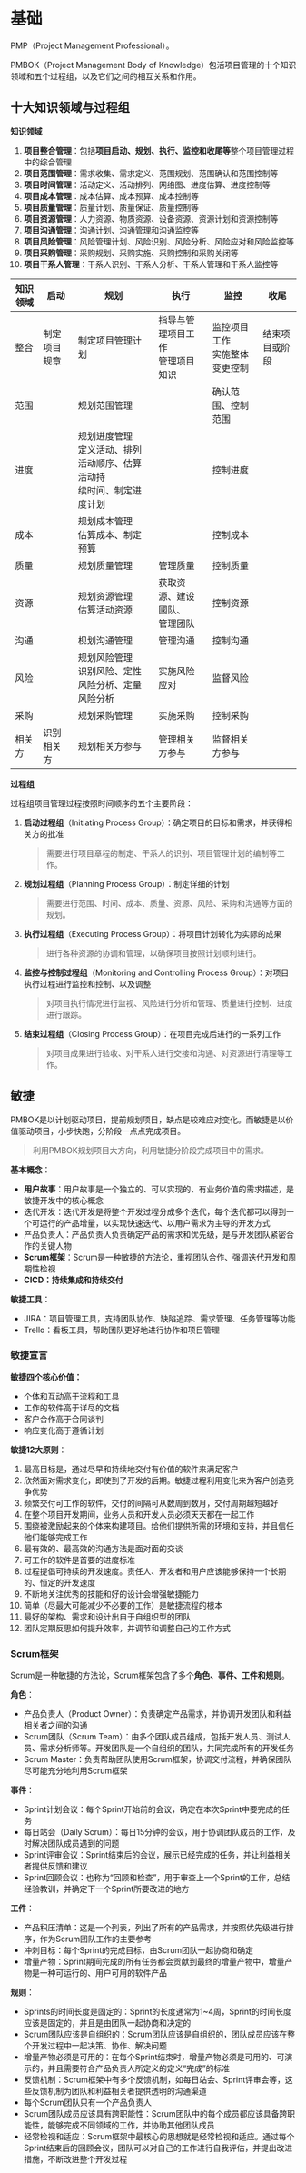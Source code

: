 # 基础

PMP（Project Management Professional）。

PMBOK（Project Management Body of Knowledge）包活项目管理的十个知识领域和五个过程组，以及它们之间的相互关系和作用。



## 十大知识领域与过程组

**知识领域**

1. **项目整合管理**：包括**项目启动、规划、执行、监控和收尾等**整个项目管理过程中的综合管理
2. **项目范围管理**：需求收集、需求定义、范围规划、范围确认和范围控制等
3. **项目时间管理**：活动定义、活动排列、网络图、进度估算、进度控制等
4. **项目成本管理**：成本估算、成本预算、成本控制等
5. **项目质量管理**：质量计划、质量保证、质量控制等
6. **项目资源管理**：人力资源、物质资源、设备资源、资源计划和资源控制等
7. **项目沟通管理**：沟通计划、沟通管理和沟通监控等
8. **项目风险管理**：风险管理计划、风险识别、风险分析、风险应对和风险监控等
9. **项目采购管理**：采购规划、采购实施、采购控制和采购关闭等
10. **项目干系人管理**：干系人识别、干系人分析、干系人管理和干系人监控等





| 知识领域 | 启动         | 规划                                                         | 执行                               | 监控                              | 收尾           |
| -------- | ------------ | ------------------------------------------------------------ | ---------------------------------- | --------------------------------- | -------------- |
| 整合     | 制定项目规章 | 制定项目管理计划                                             | 指导与管理项目工作<br>管理项目知识 | 监控项目工作<br/>实施整体变更控制 | 结束项目或阶段 |
| 范围     |              | 规划范围管理                                                 |                                    | 确认范围、控制范围                |                |
| 进度     |              | 规划进度管理<br/>定义活动、排列活动顺序、估算活动持<br/>续时间、制定进度计划 |                                    | 控制进度                          |                |
| 成本     |              | 规划成本管理<br/>估算成本、制定预算                          |                                    | 控制成本                          |                |
| 质量     |              | 规划质量管理                                                 | 管理质量                           | 控制质量                          |                |
| 资源     |              | 规划资源管理<br/>估算活动资源                                | 获取资源、建设國队、<br/>管理团队  | 控制资源                          |                |
| 沟通     |              | 枧划沟通管理                                                 | 管理沟通                           | 控制沟通                          |                |
| 风险     |              | 规划风险管理<br>识别风险、定性风险分析、定量风险分析         | 实施风险应对                       | 监督风险                          |                |
| 采购     |              | 规划采购管理                                                 | 实施采购                           | 控制采购                          |                |
| 相关方   | 识别相关方   | 规划相关方参与                                               | 管理相关方参与                     | 监督相关方参与                    |                |





**过程组**

过程组项目管理过程按照时间顺序的五个主要阶段：

1. **启动过程组**（Initiating Process Group）：确定项目的目标和需求，并获得相关方的批准

   > 需要进行项目章程的制定、干系人的识别、项目管理计划的编制等工作。

2. **规划过程组**（Planning Process Group）：制定详细的计划

   > 需要进行范围、时间、成本、质量、资源、风险、采购和沟通等方面的规划。

3. **执行过程组**（Executing Process Group）：将项目计划转化为实际的成果

   > 进行各种资源的协调和管理，以确保项目按照计划顺利进行。

4. **监控与控制过程组**（Monitoring and Controlling Process Group）：对项目执行过程进行监控和控制、以及调整

   > 对项目执行情况进行监视、风险进行分析和管理、质量进行控制、进度进行跟踪。

5. **结束过程组**（Closing Process Group）：在项目完成后进行的一系列工作

   > 对项目成果进行验收、对干系人进行交接和沟通、对资源进行清理等工作。





## 敏捷

PMBOK是以计划驱动项目，提前规划项目，缺点是较难应对变化。而敏捷是以价值驱动项目，小步快跑，分阶段一点点完成项目。

> 利用PMBOK规划项目大方向，利用敏捷分阶段完成项目中的需求。

  

**基本概念**：

- **用户故事**：用户故事是一个独立的、可以实现的、有业务价值的需求描述，是敏捷开发中的核心概念
- 迭代开发：迭代开发是将整个开发过程分成多个迭代，每个迭代都可以得到一个可运行的产品增量，以实现快速迭代、以用户需求为主导的开发方式
- 产品负责人：产品负责人负责确定产品的需求和优先级，是与开发团队紧密合作的关键人物
- **Scrum框架**：Scrum是一种敏捷的方法论，重视团队合作、强调迭代开发和周期性检视
- **CICD：持续集成和持续交付**



**敏捷工具**：

- JIRA：项目管理工具，支持团队协作、缺陷追踪、需求管理、任务管理等功能
- Trello：看板工具，帮助团队更好地进行协作和项目管理



### 敏捷宣言

**敏捷四个核心价值：**

- 个体和互动高于流程和工具
- 工作的软件高于详尽的文档
- 客户合作高于合同谈判
- 响应变化高于遵循计划



**敏捷12大原则**：

1. 最高目标是，通过尽早和持续地交付有价值的软件来满足客户
2. 欣然面对需求变化，即使到了开发的后期。敏捷过程利用变化来为客户创造竞争优势
3. 频繁交付可工作的软件，交付的间隔可从数周到数月，交付周期越短越好
4. 在整个项目开发期间，业务人员和开发人员必须天天都在一起工作
5. 围绕被激励起来的个体来构建项目。给他们提供所需的环境和支持，并且信任他们能够完成工作
6. 最有效的、最高效的沟通方法是面对面的交谈
7. 可工作的软件是首要的进度标准
8. 过程提倡可持续的开发速度。责任人、开发者和用户应该能够保持一个长期的、恒定的开发速度
9. 不断地关注优秀的技能和好的设计会增强敏捷能力
10. 简单（尽最大可能减少不必要的工作）是敏捷流程的根本
11. 最好的架构、需求和设计出自于自组织型的团队
12. 团队定期反思如何提升效率，并调节和调整自己的工作方式





### Scrum框架

Scrum是一种敏捷的方法论，Scrum框架包含了多个**角色、事件、工件和规则**。



**角色**：

- 产品负责人（Product Owner）：负责确定产品需求，并协调开发团队和利益相关者之间的沟通
- Scrum团队（Scrum Team）：由多个团队成员组成，包括开发人员、测试人员、需求分析师等。开发团队是一个自组织的团队，共同完成所有的开发任务
- Scrum Master：负责帮助团队使用Scrum框架，协调交付流程，并确保团队尽可能充分地利用Scrum框架



**事件**：

- Sprint计划会议：每个Sprint开始前的会议，确定在本次Sprint中要完成的任务
- 每日站会（Daily Scrum）：每日15分钟的会议，用于协调团队成员的工作，及时解决团队成员遇到的问题
- Sprint评审会议：Sprint结束后的会议，展示已经完成的任务，并让利益相关者提供反馈和建议
- Sprint回顾会议：也称为“回顾和检查”，用于审查上一个Sprint的工作，总结经验教训，并确定下一个Sprint所要改进的地方



**工件**：

- 产品积压清单：这是一个列表，列出了所有的产品需求，并按照优先级进行排序，作为Scrum团队工作的主要参考
- 冲刺目标：每个Sprint的完成目标，由Scrum团队一起协商和确定
- 增量产物：Sprint期间完成的所有任务都会贡献到最终的增量产物中，增量产物是一种可运行的、用户可用的软件产品



**规则**：

- Sprints的时间长度是固定的：Sprint的长度通常为1~4周，Sprint的时间长度应该是固定的，并且是由团队一起协商和决定的
- Scrum团队应该是自组织的：Scrum团队应该是自组织的，团队成员应该在整个开发过程中一起决策、协作、解决问题
- 增量产物必须是可用的：在每个Sprint结束时，增量产物必须是可用的、可演示的，并且需要符合产品负责人所定义的定义“完成”的标准
- 反馈机制：Scrum框架中有多个反馈机制，如每日站会、Sprint评审会等，这些反馈机制为团队和利益相关者提供透明的沟通渠道
- 每个Scrum团队只有一个产品负责人
- Scrum团队成员应该具有跨职能性：Scrum团队中的每个成员都应该具备跨职能性，能够完成不同领域的工作，并协助其他团队成员
- 经常检视和适应：Scrum框架中最核心的思想就是经常检视和适应。通过每个Sprint结束后的回顾会议，团队可以对自己的工作进行自我评估，并提出改进措施，不断改进整个开发过程

